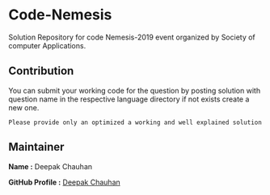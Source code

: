 # Code-Nemesis
Solution Repository for code Nemesis-2019 event organized by Society of computer Applications.


## Contribution
You can submit your working code for the question by posting solution with question name in the respective language directory if not exists create a new one.

`Please provide only an optimized a working and well explained solution`

## Maintainer
**Name :** Deepak Chauhan


**GitHub Profile :** [Deepak Chauhan](https://Github.com/Royaleagle73)
